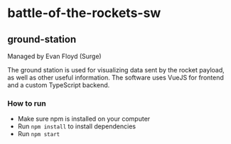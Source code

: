 # battle-of-the-rockets-sw

## ground-station

Managed by Evan Floyd (Surge)

The ground station is used for visualizing data sent by the rocket payload, as well as other useful information. The software uses VueJS for frontend and a custom TypeScript backend.

### How to run

- Make sure npm is installed on your computer
- Run `npm install` to install dependencies
- Run `npm start`